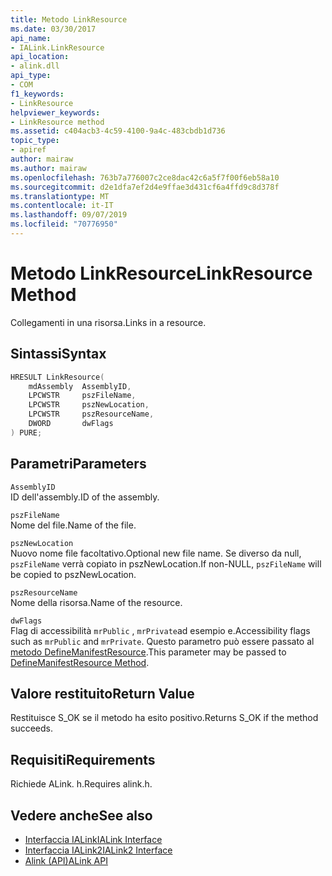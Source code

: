 ```yaml
---
title: Metodo LinkResource
ms.date: 03/30/2017
api_name:
- IALink.LinkResource
api_location:
- alink.dll
api_type:
- COM
f1_keywords:
- LinkResource
helpviewer_keywords:
- LinkResource method
ms.assetid: c404acb3-4c59-4100-9a4c-483cbdb1d736
topic_type:
- apiref
author: mairaw
ms.author: mairaw
ms.openlocfilehash: 763b7a776007c2ce8dac42c6a5f7f00f6eb58a10
ms.sourcegitcommit: d2e1dfa7ef2d4e9ffae3d431cf6a4ffd9c8d378f
ms.translationtype: MT
ms.contentlocale: it-IT
ms.lasthandoff: 09/07/2019
ms.locfileid: "70776950"
---
```

# <a name="linkresource-method"></a><span data-ttu-id="70314-102">Metodo LinkResource</span><span class="sxs-lookup"><span data-stu-id="70314-102">LinkResource Method</span></span>
<span data-ttu-id="70314-103">Collegamenti in una risorsa.</span><span class="sxs-lookup"><span data-stu-id="70314-103">Links in a resource.</span></span>  
  
## <a name="syntax"></a><span data-ttu-id="70314-104">Sintassi</span><span class="sxs-lookup"><span data-stu-id="70314-104">Syntax</span></span>  
  
```cpp  
HRESULT LinkResource(  
    mdAssembly  AssemblyID,  
    LPCWSTR     pszFileName,  
    LPCWSTR     pszNewLocation,  
    LPCWSTR     pszResourceName,  
    DWORD       dwFlags  
) PURE;  
```  
  
## <a name="parameters"></a><span data-ttu-id="70314-105">Parametri</span><span class="sxs-lookup"><span data-stu-id="70314-105">Parameters</span></span>  
 `AssemblyID`  
 <span data-ttu-id="70314-106">ID dell'assembly.</span><span class="sxs-lookup"><span data-stu-id="70314-106">ID of the assembly.</span></span>  
  
 `pszFileName`  
 <span data-ttu-id="70314-107">Nome del file.</span><span class="sxs-lookup"><span data-stu-id="70314-107">Name of the file.</span></span>  
  
 `pszNewLocation`  
 <span data-ttu-id="70314-108">Nuovo nome file facoltativo.</span><span class="sxs-lookup"><span data-stu-id="70314-108">Optional new file name.</span></span> <span data-ttu-id="70314-109">Se diverso da null, `pszFileName` verrà copiato in pszNewLocation.</span><span class="sxs-lookup"><span data-stu-id="70314-109">If non-NULL, `pszFileName` will be copied to pszNewLocation.</span></span>  
  
 `pszResourceName`  
 <span data-ttu-id="70314-110">Nome della risorsa.</span><span class="sxs-lookup"><span data-stu-id="70314-110">Name of the resource.</span></span>  
  
 `dwFlags`  
 <span data-ttu-id="70314-111">Flag di accessibilità `mrPublic` , `mrPrivate`ad esempio e.</span><span class="sxs-lookup"><span data-stu-id="70314-111">Accessibility flags such as `mrPublic` and `mrPrivate`.</span></span> <span data-ttu-id="70314-112">Questo parametro può essere passato al [metodo DefineManifestResource](../metadata/imetadataassemblyemit-definemanifestresource-method.md).</span><span class="sxs-lookup"><span data-stu-id="70314-112">This parameter may be passed to [DefineManifestResource Method](../metadata/imetadataassemblyemit-definemanifestresource-method.md).</span></span>  
  
## <a name="return-value"></a><span data-ttu-id="70314-113">Valore restituito</span><span class="sxs-lookup"><span data-stu-id="70314-113">Return Value</span></span>  
 <span data-ttu-id="70314-114">Restituisce S_OK se il metodo ha esito positivo.</span><span class="sxs-lookup"><span data-stu-id="70314-114">Returns S_OK if the method succeeds.</span></span>  
  
## <a name="requirements"></a><span data-ttu-id="70314-115">Requisiti</span><span class="sxs-lookup"><span data-stu-id="70314-115">Requirements</span></span>  
 <span data-ttu-id="70314-116">Richiede ALink. h.</span><span class="sxs-lookup"><span data-stu-id="70314-116">Requires alink.h.</span></span>  
  
## <a name="see-also"></a><span data-ttu-id="70314-117">Vedere anche</span><span class="sxs-lookup"><span data-stu-id="70314-117">See also</span></span>

- [<span data-ttu-id="70314-118">Interfaccia IALink</span><span class="sxs-lookup"><span data-stu-id="70314-118">IALink Interface</span></span>](ialink-interface.md)
- [<span data-ttu-id="70314-119">Interfaccia IALink2</span><span class="sxs-lookup"><span data-stu-id="70314-119">IALink2 Interface</span></span>](ialink2-interface.md)
- [<span data-ttu-id="70314-120">Alink (API)</span><span class="sxs-lookup"><span data-stu-id="70314-120">ALink API</span></span>](index.md)
